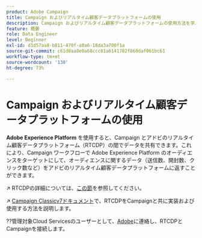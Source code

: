 ```yaml
---
product: Adobe Campaign
title: Campaign およびリアルタイム顧客データプラットフォームの使用
description: Campaign およびリアルタイム顧客データプラットフォームの使用方法を学ぶ
feature: 概要
role: Data Engineer
level: Beginner
exl-id: d1d57aa8-b811-470f-a8a6-18da3a700f1a
source-git-commit: c61d8aa8e0a68ccc81a6141782f860daf061bc61
workflow-type: tm+mt
source-wordcount: '130'
ht-degree: 73%

---
```


# Campaign およびリアルタイム顧客データプラットフォームの使用

**Adobe Experience Platform** を使用すると、Campaign とアドビのリアルタイム顧客データプラットフォーム（RTCDP）の間でデータを共有できます。これにより、Campaign ワークフローで Adobe Experience Platform のオーディエンスをターゲットにして、オーディエンスに関するデータ（送信数、開封数、クリック数など）をアドビのリアルタイム顧客データプラットフォームに返すことができます。

↗️ RTCDPの詳細については、[この節](https://experienceleague.adobe.com/docs/experience-platform/rtcdp/overview.html?lang=ja)を参照してください。

↗️ [Campaign Classicv7ドキュメント](https://experienceleague.adobe.com/docs/campaign-classic/using/integrating-with-adobe-experience-cloud/aep-sources-destinations/get-started-sources-destinations.html?lang=ja#integrating-with-adobe-experience-cloud)で、RTCDPをCampaignと共に実装および使用する方法を説明します。

??管理対象Cloud Servicesのユーザーとして、[Adobe](../start/campaign-faq.md#support)に連絡し、RTCDPとCampaignを接続します。
